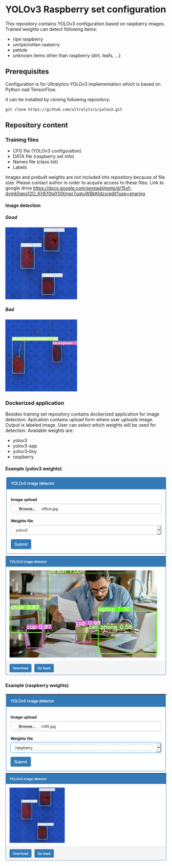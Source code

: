 # YOLOv3 Raspberry set configuration

This repository contains YOLOv3 configuration based on raspberry images. Trained weights can detect following items:
- ripe raspberry
- unripe/rotten rasberry
- petiole
- unknown items other than raspberry (dirt, leafs, ...)

## Prerequisites

Configuration is for Ultralytics YOLOv3 implementation which is based on Python nad TensorFlow.

It can be installed by cloning following repository:

```
git clone https://github.com/ultralytics/yolov3.git
```

## Repository content

### Training files

* CFG file (YOLOv3 configuration)
* DATA file (raspberry set info)
* Names file (class list)
* Labels

Images and prebuilt weights are not included into repository because of file size. Please contact author in order to acquire access to these files. Link to google drive https://docs.google.com/spreadsheets/d/15xf-dvmk5gps12O_KHEf0taY0IXmpr7uqtuWBkKIdzs/edit?usp=sharing

#### Image detection

##### Good
![Upload](readme-images/detected-good.jpg)

##### Bad
![Upload](readme-images/detected-bad.jpg)

### Dockerized application

Besides training set repository contains dockerized application for image detection. Aplication contains upload form where user uploads image. Output is labeled image. User can select which weights will be used for detection. Available weights are:

* yolov3
* yolov3-spp
* yolov3-tiny
* raspberry

#### Example (yolov3 weights)

![Upload](readme-images/yolo-upload.png)
![Result](readme-images/yolo-result.png)

#### Example (raspberry weights)

![Upload](readme-images/yolo-upload2.png)
![Result](readme-images/yolo-result2.png)

